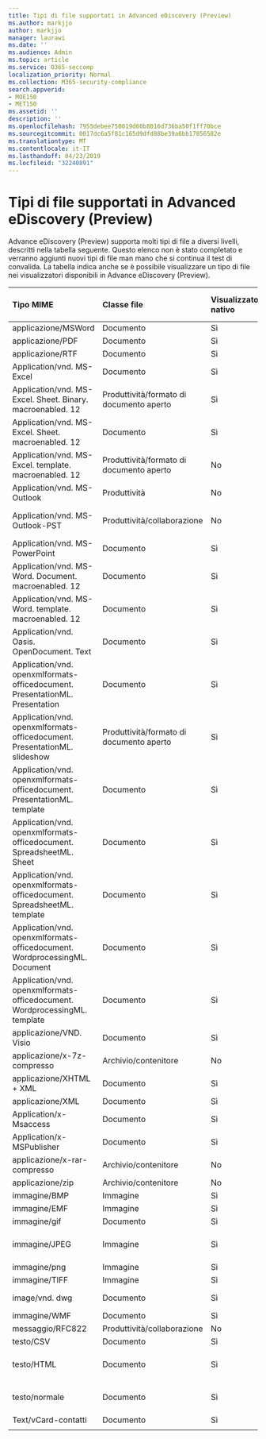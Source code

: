 ```yaml
---
title: Tipi di file supportati in Advanced eDiscovery (Preview)
ms.author: markjjo
author: markjjo
manager: laurawi
ms.date: ''
ms.audience: Admin
ms.topic: article
ms.service: O365-seccomp
localization_priority: Normal
ms.collection: M365-security-compliance
search.appverid:
- MOE150
- MET150
ms.assetid: ''
description: ''
ms.openlocfilehash: 7955debee750019d60b8016d736ba50f1ff70bce
ms.sourcegitcommit: 0017dc6a5f81c165d9dfd88be39a6bb17856582e
ms.translationtype: MT
ms.contentlocale: it-IT
ms.lasthandoff: 04/23/2019
ms.locfileid: "32240891"
---
```

# <a name="supported-file-types-in-advanced-ediscovery-preview"></a>Tipi di file supportati in Advanced eDiscovery (Preview)

Advance eDiscovery (Preview) supporta molti tipi di file a diversi livelli, descritti nella tabella seguente. Questo elenco non è stato completato e verranno aggiunti nuovi tipi di file man mano che si continua il test di convalida. La tabella indica anche se è possibile visualizzare un tipo di file nei visualizzatori disponibili in Advance eDiscovery (Preview).

| Tipo MIME | Classe file | Visualizzatore nativo | Visualizzatore di testo | Visualizzatore anNotazioni | Estrazione del contenitore | Estensioni |
| :- | :- | :- | :- | :- | :- | :- |
| applicazione/MSWord | Documento | Sì | Sì | Sì | No | . doc;. dat |
| applicazione/PDF | Documento | Sì | Sì | Sì | No | .pdf |
| applicazione/RTF | Documento | Sì | Sì | Sì | No | . RTF;. doc |
| Application/vnd. MS-Excel | Documento | Sì | Sì | Sì | No | . xls;. dat |
| Application/vnd. MS-Excel. Sheet. Binary. macroenabled. 12 | Produttività/formato di documento aperto | Sì | Sì | No | No | . xlsb |
| Application/vnd. MS-Excel. Sheet. macroenabled. 12 | Documento | Sì | Sì | Sì | No | . xlsm |
| Application/vnd. MS-Excel. template. macroenabled. 12 | Produttività/formato di documento aperto | No | Sì | No | No | . xltm |
| Application/vnd. MS-Outlook | Produttività | No | No | No | No | . msg |
| Application/vnd. MS-Outlook-PST | Produttività/collaborazione | No | No | No | Sì | file con estensione pst |
| Application/vnd. MS-PowerPoint | Documento | Sì | Sì | Sì | No | . ppt,. PPS;. POT |
| Application/vnd. MS-Word. Document. macroenabled. 12 | Documento | Sì | Sì | Sì | No | .docm |
| Application/vnd. MS-Word. template. macroenabled. 12 | Documento | Sì | Sì | Sì | No | . dotm |
| Application/vnd. Oasis. OpenDocument. Text | Documento | Sì | Sì | Sì | No | ODT  |
| Application/vnd. openxmlformats-officedocument. PresentationML. Presentation | Documento | Sì | Sì | Sì | No | .pptx |
| Application/vnd. openxmlformats-officedocument. PresentationML. slideshow | Produttività/formato di documento aperto | Sì | Sì | Sì | No | . ppsx |
| Application/vnd. openxmlformats-officedocument. PresentationML. template | Documento | Sì | Sì | Sì | No | . potx |
| Application/vnd. openxmlformats-officedocument. SpreadsheetML. Sheet | Documento | Sì | Sì | Sì | No | XLSX |
| Application/vnd. openxmlformats-officedocument. SpreadsheetML. template | Documento | Sì | Sì | Sì | No | . xltx |
| Application/vnd. openxmlformats-officedocument. WordprocessingML. Document | Documento | Sì | Sì | Sì | No | . docx |
| Application/vnd. openxmlformats-officedocument. WordprocessingML. template | Documento | Sì | Sì | Sì | No | . dotx |
| applicazione/VND. Visio | Documento | Sì | Sì | Sì | No | . vsd |
| applicazione/x-7z-compresso | Archivio/contenitore | No | No | No | Sì | .7z |
| applicazione/XHTML + XML | Documento | Sì | Sì | Sì | No | . XHTML |
| applicazione/XML | Documento | Sì | Sì | Sì | No | . XML |
| Application/x-Msaccess | Documento | Sì | Sì | Sì | No | . mdb |
| Application/x-MSPublisher | Documento | Sì | Sì | Sì | No | . pub |
| applicazione/x-rar-compresso | Archivio/contenitore | No | No | No | Sì | . rar |
| applicazione/zip | Archivio/contenitore | No | No | No | Sì | . zip |
| immagine/BMP | Immagine | Sì | Sì | Sì | No | . bmp |
| immagine/EMF | Immagine | Sì | Sì | Sì | No | EMF |
| immagine/gif | Documento | Sì | Sì | Sì | No | . gif |
| immagine/JPEG | Immagine | Sì | Sì | Sì | No | . jpg;. jpeg;. dat;. jpgt |
| immagine/png | Immagine | Sì | Sì | Sì | No | . png |
| immagine/TIFF | Immagine | Sì | Sì | Sì | No | TIF |
| image/vnd. dwg | Documento | Sì | Sì | Sì | No | . dwg;. DXF |
| immagine/WMF | Documento | Sì | Sì | Sì | No | . wmf |
| messaggio/RFC822 | Produttività/collaborazione | No | No | No | No | . eml |
| testo/CSV | Documento | Sì | Sì | Sì | No | . csv |
| testo/HTML | Documento | Sì | Sì | Sì | No | . html;. shtml;. htm |
| testo/normale | Documento | Sì | Sì | Sì | No | . txt;. CSS;. con;. pl;. csv;. dat |
| Text/vCard-contatti | Documento | Sì | Sì | Sì | No | . vcf |
||||||||